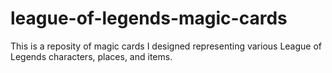 # league-of-legends-magic-cards

This is a reposity of magic cards I designed representing various League of Legends characters, places, and items. 
